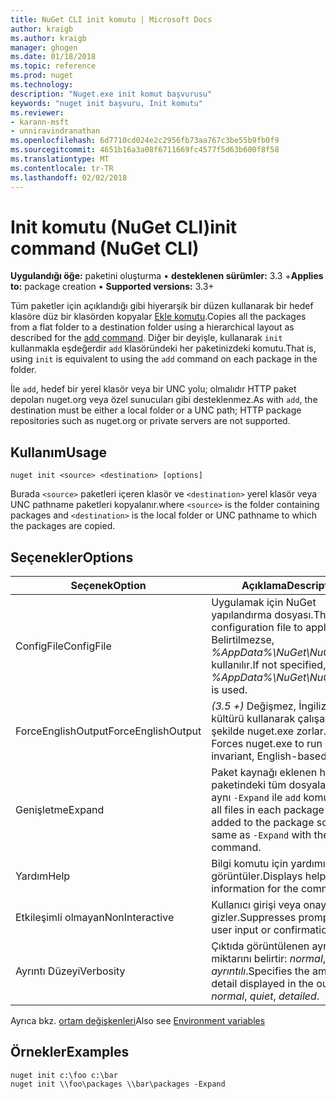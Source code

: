 ```yaml
---
title: NuGet CLI init komutu | Microsoft Docs
author: kraigb
ms.author: kraigb
manager: ghogen
ms.date: 01/18/2018
ms.topic: reference
ms.prod: nuget
ms.technology: 
description: "Nuget.exe init komut başvurusu"
keywords: "nuget init başvuru, Init komutu"
ms.reviewer:
- karann-msft
- unniravindranathan
ms.openlocfilehash: 6d7710cd024e2c2956fb73aa767c3be55b9fb0f9
ms.sourcegitcommit: 4651b16a3a08f6711669fc4577f5d63b600f8f58
ms.translationtype: MT
ms.contentlocale: tr-TR
ms.lasthandoff: 02/02/2018
---
```

# <a name="init-command-nuget-cli"></a><span data-ttu-id="cc6be-104">Init komutu (NuGet CLI)</span><span class="sxs-lookup"><span data-stu-id="cc6be-104">init command (NuGet CLI)</span></span>

<span data-ttu-id="cc6be-105">**Uygulandığı öğe:** paketini oluşturma &bullet; **desteklenen sürümler:** 3.3 +</span><span class="sxs-lookup"><span data-stu-id="cc6be-105">**Applies to:** package creation &bullet; **Supported versions:** 3.3+</span></span>

<span data-ttu-id="cc6be-106">Tüm paketler için açıklandığı gibi hiyerarşik bir düzen kullanarak bir hedef klasöre düz bir klasörden kopyalar [Ekle komutu](cli-ref-add.md).</span><span class="sxs-lookup"><span data-stu-id="cc6be-106">Copies all the packages from a flat folder to a destination folder using a hierarchical layout as described for the [add command](cli-ref-add.md).</span></span> <span data-ttu-id="cc6be-107">Diğer bir deyişle, kullanarak `init` kullanmakla eşdeğerdir `add` klasöründeki her paketinizdeki komutu.</span><span class="sxs-lookup"><span data-stu-id="cc6be-107">That is, using `init` is equivalent to using the `add` command on each package in the folder.</span></span>

<span data-ttu-id="cc6be-108">İle `add`, hedef bir yerel klasör veya bir UNC yolu; olmalıdır HTTP paket depoları nuget.org veya özel sunucuları gibi desteklenmez.</span><span class="sxs-lookup"><span data-stu-id="cc6be-108">As with `add`, the destination must be either a local folder or a UNC path; HTTP package repositories such as nuget.org or private servers are not supported.</span></span>

## <a name="usage"></a><span data-ttu-id="cc6be-109">Kullanım</span><span class="sxs-lookup"><span data-stu-id="cc6be-109">Usage</span></span>

```cli
nuget init <source> <destination> [options]
```

<span data-ttu-id="cc6be-110">Burada `<source>` paketleri içeren klasör ve `<destination>` yerel klasör veya UNC pathname paketleri kopyalanır.</span><span class="sxs-lookup"><span data-stu-id="cc6be-110">where `<source>` is the folder containing packages and `<destination>` is the local folder or UNC pathname to which the packages are copied.</span></span>

## <a name="options"></a><span data-ttu-id="cc6be-111">Seçenekler</span><span class="sxs-lookup"><span data-stu-id="cc6be-111">Options</span></span>

| <span data-ttu-id="cc6be-112">Seçenek</span><span class="sxs-lookup"><span data-stu-id="cc6be-112">Option</span></span> | <span data-ttu-id="cc6be-113">Açıklama</span><span class="sxs-lookup"><span data-stu-id="cc6be-113">Description</span></span> |
| --- | --- |
| <span data-ttu-id="cc6be-114">ConfigFile</span><span class="sxs-lookup"><span data-stu-id="cc6be-114">ConfigFile</span></span> | <span data-ttu-id="cc6be-115">Uygulamak için NuGet yapılandırma dosyası.</span><span class="sxs-lookup"><span data-stu-id="cc6be-115">The NuGet configuration file to apply.</span></span> <span data-ttu-id="cc6be-116">Belirtilmezse, *%AppData%\NuGet\NuGet.Config* kullanılır.</span><span class="sxs-lookup"><span data-stu-id="cc6be-116">If not specified, *%AppData%\NuGet\NuGet.Config* is used.</span></span> |
| <span data-ttu-id="cc6be-117">ForceEnglishOutput</span><span class="sxs-lookup"><span data-stu-id="cc6be-117">ForceEnglishOutput</span></span> | <span data-ttu-id="cc6be-118">*(3.5 +)*  Değişmez, İngilizce tabanlı kültürü kullanarak çalışacak şekilde nuget.exe zorlar.</span><span class="sxs-lookup"><span data-stu-id="cc6be-118">*(3.5+)* Forces nuget.exe to run using an invariant, English-based culture.</span></span> |
| <span data-ttu-id="cc6be-119">Genişletme</span><span class="sxs-lookup"><span data-stu-id="cc6be-119">Expand</span></span> | <span data-ttu-id="cc6be-120">Paket kaynağı eklenen her paketindeki tüm dosyaları ekler; aynı `-Expand` ile `add` komutu.</span><span class="sxs-lookup"><span data-stu-id="cc6be-120">Adds all files in each package that's added to the package source; same as `-Expand` with the `add` command.</span></span> |
| <span data-ttu-id="cc6be-121">Yardım</span><span class="sxs-lookup"><span data-stu-id="cc6be-121">Help</span></span> | <span data-ttu-id="cc6be-122">Bilgi komutu için yardımı görüntüler.</span><span class="sxs-lookup"><span data-stu-id="cc6be-122">Displays help information for the command.</span></span> |
| <span data-ttu-id="cc6be-123">Etkileşimli olmayan</span><span class="sxs-lookup"><span data-stu-id="cc6be-123">NonInteractive</span></span> | <span data-ttu-id="cc6be-124">Kullanıcı girişi veya onayı için ister gizler.</span><span class="sxs-lookup"><span data-stu-id="cc6be-124">Suppresses prompts for user input or confirmations.</span></span> |
| <span data-ttu-id="cc6be-125">Ayrıntı Düzeyi</span><span class="sxs-lookup"><span data-stu-id="cc6be-125">Verbosity</span></span> | <span data-ttu-id="cc6be-126">Çıktıda görüntülenen ayrıntı miktarını belirtir: *normal*, *sessiz*, *ayrıntılı*.</span><span class="sxs-lookup"><span data-stu-id="cc6be-126">Specifies the amount of detail displayed in the output: *normal*, *quiet*, *detailed*.</span></span> |

<span data-ttu-id="cc6be-127">Ayrıca bkz. [ortam değişkenleri](cli-ref-environment-variables.md)</span><span class="sxs-lookup"><span data-stu-id="cc6be-127">Also see [Environment variables](cli-ref-environment-variables.md)</span></span>

## <a name="examples"></a><span data-ttu-id="cc6be-128">Örnekler</span><span class="sxs-lookup"><span data-stu-id="cc6be-128">Examples</span></span>

```cli
nuget init c:\foo c:\bar
nuget init \\foo\packages \\bar\packages -Expand
```
